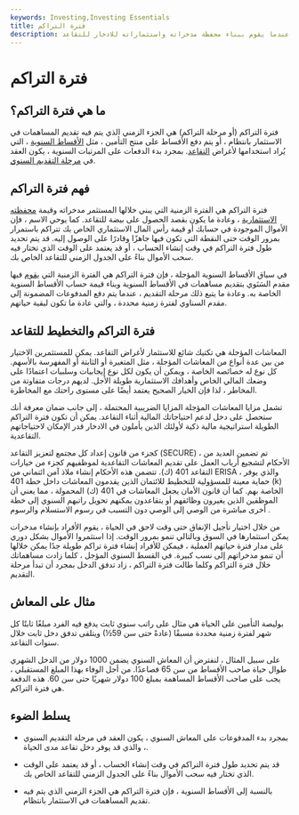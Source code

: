 ```yaml
---
keywords: Investing,Investing Essentials
title: فترة التراكم
description: فترة التراكم هي المرحلة في حياة المستثمر عندما يقوم ببناء محفظة مدخراته واستثماراته للادخار للتقاعد.
---
```


# فترة التراكم
## ما هي فترة التراكم؟

فترة التراكم (أو مرحلة التراكم) هي الجزء الزمني الذي يتم فيه تقديم المساهمات في الاستثمار بانتظام ، أو يتم دفع الأقساط على منتج التأمين ، مثل [الأقساط السنوية](/annuity) ، التي يُراد استخدامها لأغراض [التقاعد](/retirement). بمجرد بدء الدفعات على المرتبات السنوية ، يكون العقد في [مرحلة التقديم السنوي](/annuitizationphase).

## فهم فترة التراكم

فترة التراكم هي الفترة الزمنية التي يبني خلالها المستثمر مدخراته وقيمة [محفظته الاستثمارية](/portfolio) ، وعادة ما يكون بقصد الحصول على بيضة للتقاعد. كما يوحي الاسم ، فإن الأموال الموجودة في حسابك أو قيمة رأس المال الاستثماري الخاص بك تتراكم باستمرار بمرور الوقت حتى النقطة التي تكون فيها جاهزًا وقادرًا على الوصول إليه. قد يتم تحديد طول فترة التراكم في وقت إنشاء الحساب ، أو قد يعتمد على الوقت الذي تختار فيه سحب الأموال بناءً على الجدول الزمني للتقاعد الخاص بك.

في سياق الأقساط السنوية المؤجلة ، فإن فترة التراكم هي الفترة الزمنية التي [يقوم](/annuitant) فيها مقدم السَنَوي بتقديم مساهمات في الأقساط السنوية وبناء قيمة حساب الأقساط السنوية الخاصة به. وعادة ما يتبع ذلك مرحلة التقديم ، عندما يتم دفع المدفوعات المضمونة إلى مقدم السناوي لفترة زمنية محددة ، والتي عادة ما تكون لبقية حياتهم.

## فترة التراكم والتخطيط للتقاعد

المعاشات المؤجلة هي تكتيك شائع للاستثمار لأغراض التقاعد. يمكن للمستثمرين الاختيار من بين عدة أنواع من المعاشات المؤجلة ، مثل المتغيرة أو الثابتة أو المفهرسة بالأسهم. كل نوع له خصائصه الخاصة ، ويمكن أن يكون لكل نوع إيجابيات وسلبيات اعتمادًا على وضعك المالي الخاص وأهدافك الاستثمارية طويلة الأجل. لديهم درجات متفاوتة من المخاطر ، لذا فإن الخيار الصحيح يعتمد أيضًا على مستوى راحتك مع المخاطرة.

تشمل مزايا المعاشات المؤجلة المزايا الضريبية المحتملة ، إلى جانب ضمان معرفة أنك ستحصل على دخل لدعم احتياجاتك المالية أثناء التقاعد. يمكن أن تكون فترة التراكم الطويلة استراتيجية مالية ذكية لأولئك الذين يأملون في الادخار قدر الإمكان لاحتياجاتهم التقاعدية.

كجزء من قانون إعداد كل مجتمع لتعزيز التقاعد (SECURE) ، تم تضمين العديد من الأحكام لتشجيع أرباب العمل على تقديم المعاشات التقاعدية لموظفيهم كجزء من خيارات التقاعد 401 (ك). تتضمن هذه الأحكام إنشاء ملاذ آمن ائتماني من ERISA ، والذي يوفر حماية معينة للمسؤولية للتخطيط للائتمان الذين يقدمون المعاشات داخل خطة 401 (k) الخاصة بهم. كما أن قانون الأمان يجعل المعاشات في 401 (ك) المحمولة ، مما يعني أن الموظفين الذين يغيرون وظائفهم أو يتقاعدون يمكنهم تحويل راتبهم السنوي إلى خطة أخرى مباشرة من الوصي إلى الوصي دون التسبب في رسوم الاستسلام والرسوم .

من خلال اختيار تأجيل الإنفاق حتى وقت لاحق في الحياة ، يقوم الأفراد بإنشاء مدخرات يمكن استثمارها في السوق وبالتالي تنمو بمرور الوقت. إذا استثمروا الأموال بشكل دوري على مدار فترة حياتهم العملية ، فيمكن للأفراد إنشاء فترة تراكم طويلة جدًا يمكن خلالها أن تنمو مدخراتهم إلى نسب كبيرة. في القسط السنوي المؤجل ، كلما زادت مساهماتك خلال فترة التراكم وكلما طالت فترة التراكم ، زاد تدفق الدخل بمجرد أن تبدأ مرحلة التقديم.

## مثال على المعاش

بوليصة التأمين على الحياة هي مثال على راتب سنوي ثابت يدفع فيه الفرد مبلغًا ثابتًا كل شهر لفترة زمنية محددة مسبقًا (عادةً حتى سن 59½) ويتلقى تدفق دخل ثابت خلال سنوات التقاعد.

على سبيل المثال ، لنفترض أن المعاش السنوي يضمن 1000 دولار من الدخل الشهري طوال حياة صاحب الأقساط من سن 65 فصاعدًا. من أجل الوفاء بهذا المبلغ المستقبلي ، يجب على صاحب الأقساط المساهمة بمبلغ 100 دولار شهريًا حتى سن 60. هذه الدفعة هي فترة التراكم.

## يسلط الضوء

- بمجرد بدء المدفوعات على المعاش السنوي ، يكون العقد في مرحلة التقديم السنوي ، والذي قد يوفر دخل تقاعد مدى الحياة.

- قد يتم تحديد طول فترة التراكم في وقت إنشاء الحساب ، أو قد يعتمد على الوقت الذي تختار فيه سحب الأموال بناءً على الجدول الزمني للتقاعد الخاص بك.

- بالنسبة إلى الأقساط السنوية ، فإن فترة التراكم هي الجزء الزمني الذي يتم فيه تقديم المساهمات في الاستثمار بانتظام.

